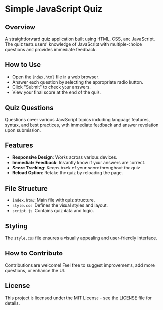 # Simple JavaScript Quiz

## Overview

A straightforward quiz application built using HTML, CSS, and JavaScript. The quiz tests users' knowledge of JavaScript with multiple-choice questions and provides immediate feedback.

## How to Use

- Open the `index.html` file in a web browser.
- Answer each question by selecting the appropriate radio button.
- Click "Submit" to check your answers.
- View your final score at the end of the quiz.

## Quiz Questions

Questions cover various JavaScript topics including language features, syntax, and best practices, with immediate feedback and answer revelation upon submission.

## Features

- **Responsive Design**: Works across various devices.
- **Immediate Feedback**: Instantly know if your answers are correct.
- **Score Tracking**: Keeps track of your score throughout the quiz.
- **Reload Option**: Retake the quiz by reloading the page.

## File Structure

- `index.html`: Main file with quiz structure.
- `style.css`: Defines the visual styles and layout.
- `script.js`: Contains quiz data and logic.

## Styling

The `style.css` file ensures a visually appealing and user-friendly interface.

## How to Contribute

Contributions are welcome! Feel free to suggest improvements, add more questions, or enhance the UI.

## License

This project is licensed under the MIT License - see the LICENSE file for details.
